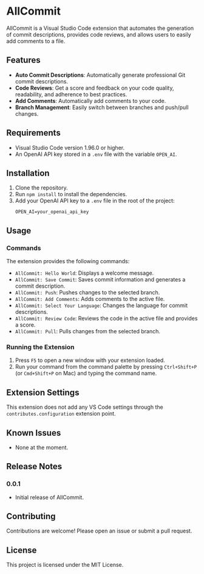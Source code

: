 # AllCommit

AllCommit is a Visual Studio Code extension that automates the generation of commit descriptions, provides code reviews, and allows users to easily add comments to a file.

## Features

- **Auto Commit Descriptions**: Automatically generate professional Git commit descriptions.
- **Code Reviews**: Get a score and feedback on your code quality, readability, and adherence to best practices.
- **Add Comments**: Automatically add comments to your code.
- **Branch Management**: Easily switch between branches and push/pull changes.

## Requirements

- Visual Studio Code version 1.96.0 or higher.
- An OpenAI API key stored in a `.env` file with the variable `OPEN_AI`.

## Installation

1. Clone the repository.
2. Run `npm install` to install the dependencies.
3. Add your OpenAI API key to a `.env` file in the root of the project:
    ```
    OPEN_AI=your_openai_api_key
    ```

## Usage

### Commands

The extension provides the following commands:

- `AllCommit: Hello World`: Displays a welcome message.
- `AllCommit: Save Commit`: Saves commit information and generates a commit description.
- `AllCommit: Push`: Pushes changes to the selected branch.
- `AllCommit: Add Comments`: Adds comments to the active file.
- `AllCommit: Select Your Language`: Changes the language for commit descriptions.
- `AllCommit: Review Code`: Reviews the code in the active file and provides a score.
- `AllCommit: Pull`: Pulls changes from the selected branch.

### Running the Extension

1. Press `F5` to open a new window with your extension loaded.
2. Run your command from the command palette by pressing `Ctrl+Shift+P` (or `Cmd+Shift+P` on Mac) and typing the command name.

## Extension Settings

This extension does not add any VS Code settings through the `contributes.configuration` extension point.

## Known Issues

- None at the moment.

## Release Notes

### 0.0.1

- Initial release of AllCommit.

## Contributing

Contributions are welcome! Please open an issue or submit a pull request.

## License

This project is licensed under the MIT License.
